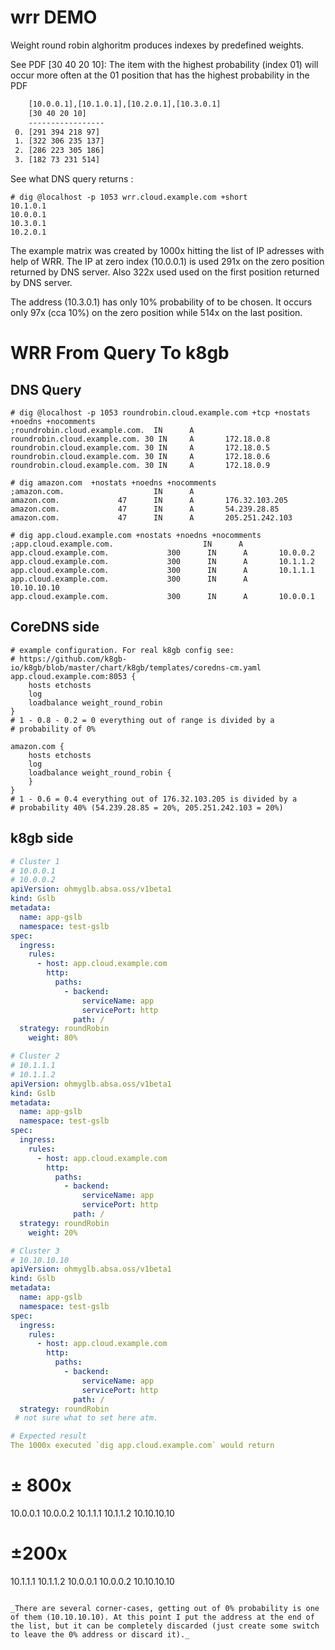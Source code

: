 # wrr DEMO

Weight round robin alghoritm produces indexes by predefined weights.

See PDF [30 40 20 10]: The item with the highest probability (index 01) will occur more often at the 01 position that has the highest probability in the PDF
```txt
    [10.0.0.1],[10.1.0.1],[10.2.0.1],[10.3.0.1]
    [30 40 20 10]
    -----------------
 0. [291 394 218 97] 
 1. [322 306 235 137] 
 2. [286 223 305 186] 
 3. [182 73 231 514] 
```
See what DNS query returns :

```shell
# dig @localhost -p 1053 wrr.cloud.example.com +short
10.1.0.1
10.0.0.1
10.3.0.1
10.2.0.1
```


The example matrix was created by 1000x hitting the list of IP adresses with help of WRR. 
The IP at zero index (10.0.0.1) is used 291x on the zero position returned by DNS server.
Also 322x used used on the first position returned by DNS server.

The address (10.3.0.1) has only 10% probability of to be chosen. It occurs only 97x (cca 10%) on the zero position 
while 514x on the last position. 




# WRR From Query To k8gb 

## DNS Query
```shell
# dig @localhost -p 1053 roundrobin.cloud.example.com +tcp +nostats +noedns +nocomments
;roundrobin.cloud.example.com.  IN      A
roundrobin.cloud.example.com. 30 IN     A       172.18.0.8
roundrobin.cloud.example.com. 30 IN     A       172.18.0.5
roundrobin.cloud.example.com. 30 IN     A       172.18.0.6
roundrobin.cloud.example.com. 30 IN     A       172.18.0.9
```

```shell
# dig amazon.com  +nostats +noedns +nocomments
;amazon.com.                    IN      A
amazon.com.             47      IN      A       176.32.103.205
amazon.com.             47      IN      A       54.239.28.85
amazon.com.             47      IN      A       205.251.242.103
```

```shell
# dig app.cloud.example.com +nostats +noedns +nocomments
;app.cloud.example.com.                    IN      A
app.cloud.example.com.             300      IN      A       10.0.0.2
app.cloud.example.com.             300      IN      A       10.1.1.2
app.cloud.example.com.             300      IN      A       10.1.1.1
app.cloud.example.com.             300      IN      A       10.10.10.10
app.cloud.example.com.             300      IN      A       10.0.0.1
```

## CoreDNS side

```shell
# example configuration. For real k8gb config see: 
# https://github.com/k8gb-io/k8gb/blob/master/chart/k8gb/templates/coredns-cm.yaml
app.cloud.example.com:8053 {
    hosts etchosts
    log
    loadbalance weight_round_robin
}
# 1 - 0.8 - 0.2 = 0 everything out of range is divided by a 
# probability of 0%

amazon.com {
    hosts etchosts
    log
    loadbalance weight_round_robin {
    }
}
# 1 - 0.6 = 0.4 everything out of 176.32.103.205 is divided by a
# probability 40% (54.239.28.85 = 20%, 205.251.242.103 = 20%)
```

## k8gb side
```yaml
# Cluster 1
# 10.0.0.1
# 10.0.0.2
apiVersion: ohmyglb.absa.oss/v1beta1
kind: Gslb
metadata:
  name: app-gslb
  namespace: test-gslb
spec:
  ingress:
    rules:
      - host: app.cloud.example.com
        http:
          paths:
            - backend:
                serviceName: app
                servicePort: http
              path: /
  strategy: roundRobin 
    weight: 80%
```

```yaml
# Cluster 2
# 10.1.1.1
# 10.1.1.2
apiVersion: ohmyglb.absa.oss/v1beta1
kind: Gslb
metadata:
  name: app-gslb
  namespace: test-gslb
spec:
  ingress:
    rules:
      - host: app.cloud.example.com
        http:
          paths:
            - backend:
                serviceName: app
                servicePort: http
              path: /
  strategy: roundRobin 
    weight: 20%
```

```yaml
# Cluster 3
# 10.10.10.10
apiVersion: ohmyglb.absa.oss/v1beta1
kind: Gslb
metadata:
  name: app-gslb
  namespace: test-gslb
spec:
  ingress:
    rules:
      - host: app.cloud.example.com
        http:
          paths:
            - backend:
                serviceName: app
                servicePort: http
              path: /
  strategy: roundRobin 
 # not sure what to set here atm. 

# Expected result
The 1000x executed `dig app.cloud.example.com` would return

```
# ± 800x 
10.0.0.1
10.0.0.2
10.1.1.1
10.1.1.2
10.10.10.10


# ±200x 
10.1.1.1
10.1.1.2
10.0.0.1
10.0.0.2
10.10.10.10
```

_There are several corner-cases, getting out of 0% probability is one of them (10.10.10.10). At this point I put the address at the end of the list, but it can be completely discarded (just create some switch to leave the 0% address or discard it)._  